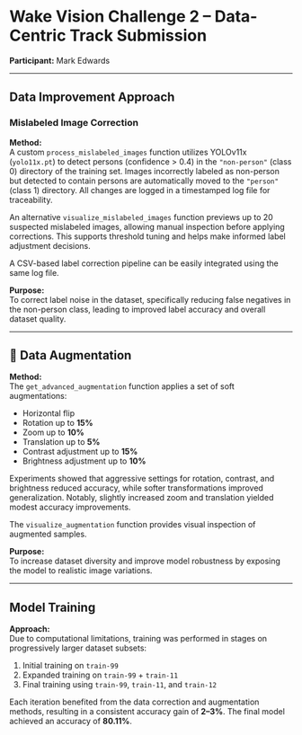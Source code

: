 # Wake Vision Challenge 2 – Data-Centric Track Submission

**Participant:** Mark Edwards

---

##  Data Improvement Approach

###  Mislabeled Image Correction

**Method:**  
A custom `process_mislabeled_images` function utilizes YOLOv11x (`yolo11x.pt`) to detect persons (confidence > 0.4) in the `"non-person"` (class 0) directory of the training set. Images incorrectly labeled as non-person but detected to contain persons are automatically moved to the `"person"` (class 1) directory. All changes are logged in a timestamped log file for traceability.

An alternative `visualize_mislabeled_images` function previews up to 20 suspected mislabeled images, allowing manual inspection before applying corrections. This supports threshold tuning and helps make informed label adjustment decisions.

A CSV-based label correction pipeline can be easily integrated using the same log file.

**Purpose:**  
To correct label noise in the dataset, specifically reducing false negatives in the non-person class, leading to improved label accuracy and overall dataset quality.

---

## 🧪 Data Augmentation

**Method:**  
The `get_advanced_augmentation` function applies a set of soft augmentations:

-  Horizontal flip  
-  Rotation up to **15%**  
-  Zoom up to **10%**  
-  Translation up to **5%**  
-  Contrast adjustment up to **15%**  
-  Brightness adjustment up to **10%**

Experiments showed that aggressive settings for rotation, contrast, and brightness reduced accuracy, while softer transformations improved generalization. Notably, slightly increased zoom and translation yielded modest accuracy improvements.

The `visualize_augmentation` function provides visual inspection of augmented samples.

**Purpose:**  
To increase dataset diversity and improve model robustness by exposing the model to realistic image variations.

---

##  Model Training

**Approach:**  
Due to computational limitations, training was performed in stages on progressively larger dataset subsets:

1. Initial training on `train-99`  
2. Expanded training on `train-99` + `train-11`  
3. Final training using `train-99`, `train-11`, and `train-12`

Each iteration benefited from the data correction and augmentation methods, resulting in a consistent accuracy gain of **2–3%**. The final model achieved an accuracy of **80.11%**.

